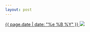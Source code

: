 ```yaml
---
layout: post
---
```


<p>
  <a href="/212">
    <time>{{ page.date | date: "%e %B %Y" }}</time>
    <img src="{{ site.assets_url }}/212.jpg">
  </a>
  
</p>
